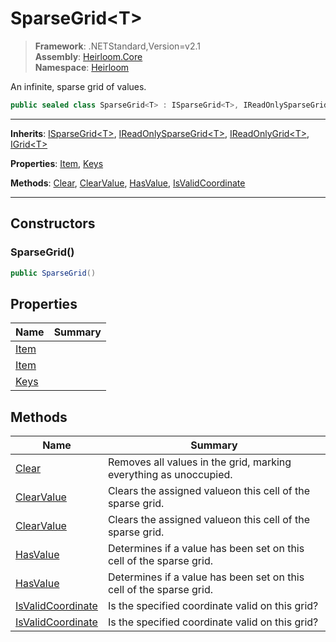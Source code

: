 # SparseGrid\<T>

> **Framework**: .NETStandard,Version=v2.1  
> **Assembly**: [Heirloom.Core][0]  
> **Namespace**: [Heirloom][0]  

An infinite, sparse grid of values.

```cs
public sealed class SparseGrid<T> : ISparseGrid<T>, IReadOnlySparseGrid<T>, IReadOnlyGrid<T>, IGrid<T>
```

--------------------------------------------------------------------------------

**Inherits**: [ISparseGrid\<T>][1], [IReadOnlySparseGrid\<T>][2], [IReadOnlyGrid\<T>][3], [IGrid\<T>][4]

**Properties**: [Item][5], [Keys][6]

**Methods**: [Clear][7], [ClearValue][8], [HasValue][9], [IsValidCoordinate][10]

--------------------------------------------------------------------------------

## Constructors

### SparseGrid()

```cs
public SparseGrid()
```

## Properties

| Name      | Summary |
|-----------|---------|
| [Item][5] |         |
| [Item][5] |         |
| [Keys][6] |         |

## Methods

| Name                    | Summary                                                             |
|-------------------------|---------------------------------------------------------------------|
| [Clear][7]              | Removes all values in the grid, marking everything as unoccupied.   |
| [ClearValue][8]         | Clears the assigned valueon this cell of the sparse grid.           |
| [ClearValue][8]         | Clears the assigned valueon this cell of the sparse grid.           |
| [HasValue][9]           | Determines if a value has been set on this cell of the sparse grid. |
| [HasValue][9]           | Determines if a value has been set on this cell of the sparse grid. |
| [IsValidCoordinate][10] | Is the specified coordinate valid on this grid?                     |
| [IsValidCoordinate][10] | Is the specified coordinate valid on this grid?                     |

[0]: ..\Heirloom.Core.md
[1]: Heirloom.ISparseGrid[T].md
[2]: Heirloom.IReadOnlySparseGrid[T].md
[3]: Heirloom.IReadOnlyGrid[T].md
[4]: Heirloom.IGrid[T].md
[5]: Heirloom.SparseGrid[T].Item.md
[6]: Heirloom.SparseGrid[T].Keys.md
[7]: Heirloom.SparseGrid[T].Clear.md
[8]: Heirloom.SparseGrid[T].ClearValue.md
[9]: Heirloom.SparseGrid[T].HasValue.md
[10]: Heirloom.SparseGrid[T].IsValidCoordinate.md
